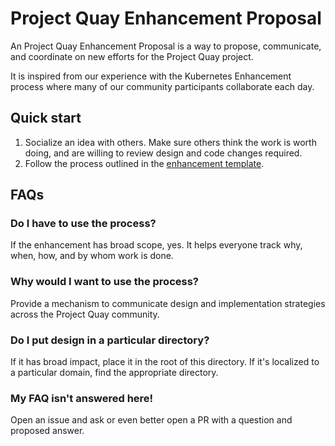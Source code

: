 # Project Quay Enhancement Proposal

An Project Quay Enhancement Proposal is a way to propose, communicate, and coordinate on
new efforts for the Project Quay project.

It is inspired from our experience with the Kubernetes Enhancement process where
many of our community participants collaborate each day.

## Quick start

1. Socialize an idea with others.  Make sure others think the work is worth
   doing, and are willing to review design and code changes required.
2. Follow the process outlined in the [enhancement
   template](template.md).

## FAQs

### Do I have to use the process?

If the enhancement has broad scope, yes.  It helps everyone track why, when,
how, and by whom work is done.

### Why would I want to use the process?

Provide a mechanism to communicate design and implementation strategies across
the Project Quay community.

### Do I put design in a particular directory?

If it has broad impact, place it in the root of this directory.  If it's
localized to a particular domain, find the appropriate directory.

### My FAQ isn't answered here!

Open an issue and ask or even better open a PR with a question and proposed
answer.

